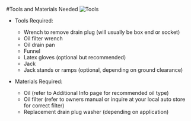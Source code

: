 #Tools and Materials Needed
![Tools](http://motorsblog-sandbox-yi7vl.ebayc3.com/motors/blog/wp-content/uploads/2013/02/diy_oil_change_02.jpg)

 - Tools Required:
 	 - Wrench to remove drain plug (will usually be box end or socket)
	 - Oil filter wrench
	 - Oil drain pan
	 - Funnel
	 - Latex gloves (optional but recommended)
	 - Jack
	 - Jack stands or ramps (optional, depending on ground clearance)
	 
 - Materials Required: 
	 - Oil (refer to Additional Info page for recommended oil type)
	 - Oil filter (refer to owners manual or inquire at your local auto store for correct filter)
	 - Replacement drain plug washer (depending on application)
